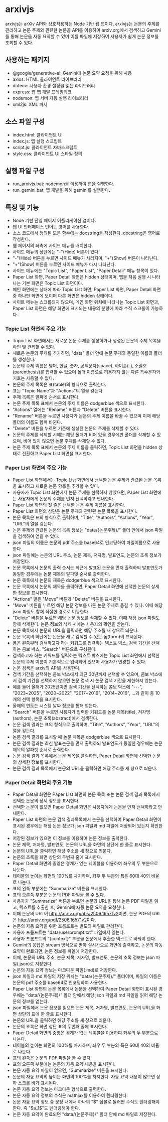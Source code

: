 # arxivjs

arxivjs는 arXiv API와 상호작용하는 Node 기반 웹 앱이다.
arxivjs는 논문의 주제를 관리하고 논문 주제와 관련한 논문을 API를 이용하여 arxiv.org에서 검색하고 Gemini를 통해 논문을 자동 요약할 수 있며 이를 파일에 저장하여 사용자가 쉽게 논문 정보를 조회할 수 있다.

## 사용하는 패키지

* @google/generative-ai: Gemini에 논문 요약 요청을 위해 사용
* axios: HTML 클라이언트 라이브러리
* dotenv: 사용자 환경 설정을 읽는 라이브러리
* express: 웹 앱 개발 프레임워크
* nodemon: 앱 서버 자동 실행 라이브러리
* xml2js: XML 파서

## 소스 파일 구성

* index.html: 클라이언트 UI
* index.js: 앱 실행 스크립트
* script.js: 클라이언트 자바스크립트
* style.css: 클라이언트 UI 스타일 정의

## 실행 파일 구성

* run_arxivjs.bat: nodemon을 이용하여 앱을 실행한다.
* run_gemini.bat: 앱 개발을 위해 gemini를 실행한다.

## 특징 및 기능

* Node 기반 단일 페이지 어플리케이션 앱이다.
* 웹 UI 인터페이스 언어는 영어를 사용한다.
* 소스 코드에서 정의된 모든 함수에는 docstring을 작성한다. docstring은 영어로 작성한다.
* 웹 페이지의 좌측에 사이드 메뉴를 배치한다.
* 사이드 메뉴의 상단에는 "-"(Hide) 버튼이 있다.
* "-"(Hide) 버튼을 누르면 사이드 메뉴가 사라지며, "+"(Show) 버튼이 나타난다.
* "+"(Show) 버튼을 누르면 사이드 메뉴가 다시 나타난다.
* 사이드 메뉴에는 "Topic List", "Paper List", "Paper Detail" 메뉴 항목이 있다.
* Paper List 화면, Paper Detail 화면은 hidden 상태이며, 앱을 처음 실행 시 나타나는 기본 화면은 Topic List 화면이다.
* 메인 화면에는 상태에 따라 Topic List 화면, Paper List 화면, Paper Detail 화면 중 하나만 화면에 보이며 다른 화면은 hidden 상태이다.
* 사이트 메뉴는 스크롤되지 않으며, 메인 화면 위치에 나타나는 Topic List 화면과, Paper List 화면은 해당 화면에 표시되는 내용의 분량에 따라 수직 스크롤이 가능하다.

### Topic List 화면의 주요 기능

* Topic List 화면에서는 새로운 논문 주제를 생성하거나 생성된 논문의 주제 목록을 확인 및 관리할 수 있다.
* 새로운 논문의 주제를 추가하면, "data" 폴더 안에 논문 주제와 동일한 이름의 폴더를 생성한다.
* 논문의 주제 이름은 영어, 한글, 숫자, 공백문자(space), 하이픈(-), 소괄호(parenthesis)를 입력할 수 있으며 폴더 이름으로 허용하지 않는 다른 특수문자와 기호는 사용할 수 없다.
* 논문의 주제 목록은 표(table)의 형식으로 출력한다.
* 표는 "Topic Name"과 "Actions"의 열을 갖는다.
* 주제 목록은 알파벳 순서로 표시한다.
* 논문 주제 목록 표에서 논문의 주제 이름은 dodgerblue 색으로 표시한다.
* "Actions" 열에는 "Rename" 버튼과 "Delete" 버튼을 표시한다.
* "Rename" 버튼을 누르면 사용자가 논문의 주제 이름을 바꿀 수 있으며 이때 해당 폴더의 이름도 함께 바뀐다.
* "Delete" 버튼을 누르면 기존에 생성된 논문의 주제를 삭제할 수 있다.
* 논문의 주제를 삭제할 시에는 해당 폴더가 비어 있을 경우에만 폴더를 삭제할 수 있으며, 비어 있지 않으면 논문 주제를 삭제할 수 없다.
* 논문 주제 목록 표에서 논문의 주제 이름을 클릭하면, Topic List 화면을 hidden 상태로 전환하고 Paper List 화면을 표시한다.

### Paper List 화면의 주요 기능

* Paper List 화면에서는 Topic List 화면에서 선택한 논문 주제와 관련된 논문 목록을 표시하고 새로운 논문 항목을 추가할 수 있다.
* 사용자가 Topic List 화면에서 논문 주제를 선택하지 않았으면, Paper List 화면에는 사용자에게 논문의 주제를 먼저 선택하라고 안내한다.
* Paper List 화면의 첫 줄은 선택한 논문 주제 이름을 표시한다.
* Paper List 화면의 상단은 논문 주제와 관련된 논문 목록을 표시한다.
* 논문 목록은 표의 형식으로 출력하며, "Title", "Authors", "Actions", "Year", "URL"의 열을 갖는다.
* 논문 주제와 관련된 논문의 목록 정보는 "data/{논문주제}/" 폴더 안에서 json 파일을 검색하여 얻을 수 있다.
* json 파일의 이름은 논문의 pdf 주소를 base64로 인코딩하여 파일이름으로 사용한다.
* json 파일에는 논문의 URL 주소, 논문 제목, 저자명, 발표연도, 논문의 초록 정보가 저장된다.
* 논문 목록에서 논문의 출력 순서는 최근에 발표된 논문을 먼저 출력하되 발표연도가 동일한 경우에는 논문 제목의 알파벳 순서로 출력한다.
* 논문 목록에서 논문의 제목은 dodgerblue 색으로 표시한다.
* 논문 목록에서 논문의 제목을 클릭하면, Paper Detail 화면에 선택한 논문의 상세한 정보를 표시한다.
* "Actions" 열은 "Move" 버튼과 "Delete" 버튼을 표시한다.
* "Move" 버튼을 누르면 해당 논문 정보를 다른 논문 주제로 옮길 수 있다. 이때 해당 json 파일도 함께 적절한 경로로 이동한다.
* "Delete" 버튼을 누르면 해당 논문 정보를 삭제할 수 있다. 이때 해당 json 파일도 함께 삭제한다. 논문 정보의 삭제 시에는 사용자의 확인을 받는다.
* 논문 목록에서 논문의 URL을 클릭하면 해당 주소를 새 창으로 띄운다.
* 논문 목록의 하단에는 논문을 새로 검색할 수 있는 폼(form)이 표시된다.
* 폼은 왼쪽부터 검색하고자 하는 키워드를 입력하는 텍스트 박스, 검색 기간을 선택하는 콤보 박스, "Search" 버튼으로 구성된다.
* 검색하고자 하는 키워드를 입력하는 텍스트 박스에는 Topic List 화면에서 선택한 논문의 주제 이름이 기본적으로 입력되어 있으며 사용자가 변경할 수 있다.
* 논문 검색은 arxiv의 API를 사용한다.
* 검색 기간을 선택하는 콤보 박스에서 최근 30년까지 선택할 수 있으며, 콤보 박스에서 검색 기간을 선택하지 않으면 논문 검색 시 논문 검색 기간을 제한하지 않는다.
* 예를 들어 올해가 2025년이면 검색 기간을 선택하는 콤보 박스에 "---", "2023~2025", "2020~2022", "2017~2019", "2014~2016", ...과 같이 총 10개의 선택 항목을 표시한다.
* 올해의 연도는 시스템 날짜 정보를 통해 얻는다.
* "Search" 버튼을 누르면 사용자가 입력한 키워드를 논문 제목(title), 저자명(authors), 논문 초록(abstract)에서 검색한다.
* 논문 검색 결과는 표의 형식으로 출력하며, "Title", "Authors", "Year", "URL"의 열을 갖는다.
* 논문 검색 결과를 표시할 때 논문 제목은 dodgerblue 색으로 표시한다.
* 논문 검색 결과는 최신 발표논문을 먼저 출력하되 발표연도가 동일한 경우에는 논문 제목의 알파벳 순서로 출력한다.
* 논문 검색 결과 목록에서 논문 제목을 클릭하면, Paper Detail 화면에 선택한 논문의 상세한 정보를 표시한다.
* 논문 검색 결과 목록에서 논문의 URL을 클릭하면 해당 주소를 새 창으로 띄운다.

### Paper Detail 화면의 주요 기능

* Paper Detail 화면은 Paper List 화면의 논문 목록 또는 논문 검색 결과 목록에서 선택한 논문의 상세 정보를 표시한다.
* 선택한 논문이 없으면 Paper Detail 화면은 사용자에게 논문을 먼저 선택하라고 안내한다.
* Paper List 화면의 논문 검색 결과목록에서 논문을 선택하여 Paper Detail 화면이 표시된 경우에는 해당 논문 정보가 json 파일과 md 파일에 저장되어 있는지 확인한다.
* 저장된 정보가 있으면 이 정보를 이용하여 논문 정보를 출력한다.
* 논문 제목, 저자명, 발표연도, 논문의 URL을 화면의 상단에 한 줄로 표시한다.
* 논문의 URL을 클릭하면 해당 주소를 새 창으로 띄운다.
* 논문의 초록을 화면 상단의 두번째 줄에 표시한다.
* Paper Detail 화면의 중앙은 경계가 없는 테이블을 이용하여 좌우의 두 부분으로 나눈다.
* 테이블의 높이는 화면의 100%를 차지하며, 좌우 두 부분의 폭은 60대 40의 비율로 나눈다.
* 표의 왼쪽 부분에는 "Summarize" 버튼을 표시한다.
* 표의 오른쪽 부분은 논문의 PDF 파일을 볼 수 있다.
* 사용자가 "Summarize" 버튼을 누르면 논문의 URL을 통해 논문 PDF 파일을 읽고, 텍스트를 추출한 후, Gemini에 자동 논문 요약을 요청한다.
* 이때 논문의 URL이 <http://arxiv.org/abs/2506.16571v2>이면, 논문 PDF의 URL은 <http://arxiv.org/pdf/2506.16571v2>이다.
* 논문의 자동 요약을 위한 프롬프트는 별도의 파일로 관리한다.
* 사용자 프롬프트는 "data/userprompt.txt" 파일에서 읽는다.
* 사용자 프롬프트의 "{context}" 부분을 논문에서 추출한 텍스트로 바꿔야 한다.
* Gemini의 응답은 stream 방식으로 받아 실시간으로 화면에 출력하고, 논문의 자동 요약이 완료되면, 논문 정보를 파일에 저장한다.
* 이때, 논문의 URL 주소, 논문 제목, 저자명, 발표연도, 논문의 초록 정보는 json 파일(.json)로 저장한다.
* 논문의 자동 요약 정보는 마크다운 파일(.md)로 저장한다.
* json 파일과 md 파일의 저장 위치는 "data/{논문주제}/" 폴더이며, 파일의 이름은 논문의 pdf 주소를 base64로 인코딩하여 사용한다.
* Paper List 화면의 논문 목록에서 논문을 선택하여 Paper Detail 화면이 표시된 경우에는 "data/{논문주제}/" 폴더 안에서 해당 json 파일과 md 파일을 읽어 해당 논문의 정보를 얻는다.
* json 파일에서 논문 정보를 읽으면 논문 제목, 저자명, 발표연도, 논문의 URL을 화면 상단의 표에 한 줄로 표시한다.
* 논문의 URL을 클릭하면 해당 주소를 새 창으로 띄운다.
* 논문의 초록은 화면 상단 표의 두번째 줄에 표시한다.
* Paper Detail 화면의 중앙은 경계가 없는 테이블을 이용하여 좌우의 두 부분으로 나눈다.
* 테이블의 높이는 화면의 100%를 차지하며, 좌우 두 부분의 폭은 60대 40의 비율로 나눈다.
* 표의 왼쪽은 논문의 PDF 파일을 볼 수 있다.
* 표의 오른쪽 부분에는 논문의 자동 요약 내용을 표시한다.
* 논문 자동 요약 파일이 없으면, "Summarize" 버튼을 표시한다.
* 논문의 자동 요약의 높이는 화면의 100%를 차지한다. 자동 요약 내용이 많으면 상하 스크롤 바가 표시된다.
* 논문 자동 요약 정보는 마크다운 형식으로 출력한다.
* 논문 자동 요약 정보의 수식은 mathjax를 이용하여 렌더링한다.
* 논문 자동 요약 정보 중 문장 내에서 하나의 "$" 심볼로 둘러싼 수식도 렌더링해야 한다. 즉 "$a_1$"도 렌더링해야 한다.
* 논문 자동 요약이 완료되면 "data/{논문주제}/" 폴더 안에 md 파일로 저장한다.
